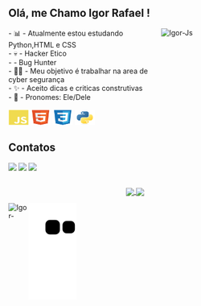 ## Olá, me Chamo Igor Rafael ! 
<div style="display: inline_block">
<img align="right" alt="Igor-Js" height="140" width="200"
src="https://github.com/igorAdrd/igorAdrd/blob/c4ae770308ff7a92f88372150b23d46659d35212/flat,1000x1000,075,f.jpg" border=0>
- 📊 - Atualmente estou estudando Python,HTML e CSS<br>
- 💀 - Hacker Etico<br>
-    - Bug Hunter<br> 
- 🏃‍♂️ - Meu objetivo é trabalhar na area de cyber segurança <br>
- ✨ - Aceito dicas e criticas construtivas <br>
- 🤔 - Pronomes: Ele/Dele<br> 
  <br>
  <img alt="Igor-Js" height="30" width="40" src="https://raw.githubusercontent.com/devicons/devicon/master/icons/javascript/javascript-plain.svg">
  <img  alt="Igor-HTML" height="30" width="40" src="https://raw.githubusercontent.com/devicons/devicon/master/icons/html5/html5-original.svg">
  <img  alt="Igor-CSS" height="30" width="40" src="https://raw.githubusercontent.com/devicons/devicon/master/icons/css3/css3-original.svg">
  <img  alt="Igor-Python" height="30" width="40" src="https://raw.githubusercontent.com/devicons/devicon/master/icons/python/python-original.svg">
</div>

##  Contatos 

<div>
  <a href = "mailto:github+andradeir14@gmail.com"><img src="https://img.shields.io/badge/-Gmail-%23333?style=for-the-badge&logo=gmail&logoColor=white" target="_blank"></a>
  <a href="https://www.linkedin.com/in/igor-rafael-andrade-635a03231" target="_blank"><img src="https://img.shields.io/badge/-LinkedIn-%230077B5?style=for-the-badge&logo=linkedin&logoColor=white" target="_blank"></a>   
  <a href="https://www.instagram.com/igor_adrd/" target="_blank"><img src="https://img.shields.io/badge/-Instagram-%23E4405F?style=for-the-badge&logo=instagram&logoColor=white" target="_blank"></a>
</div>


##
<div align="center">
  <a href="https://github-readme-stats.vercel.app">
  <img align="center" height="180em" src="https://github-readme-stats.vercel.app/api?username=igorAdrd&show_icons=true&theme=tokyonight&include_all_commits=true&count_private=true"/>    
  <img align="center" height="180em" src="https://github-readme-stats.vercel.app/api/top-langs/?username=igorAdrd&layout=compact&langs_count=7&theme=tokyonight"/>
</div>

  <img align="left" alt="Igor-Bash" height="30" width="40" src="https://cdn.jsdelivr.net/gh/devicons/devicon@v2.15.1/devicon.min.css"/>
  
  
![Snake animation](https://github.com/igorAdrd/igorAdrd/blob/output/github-contribution-grid-snake.svg)

